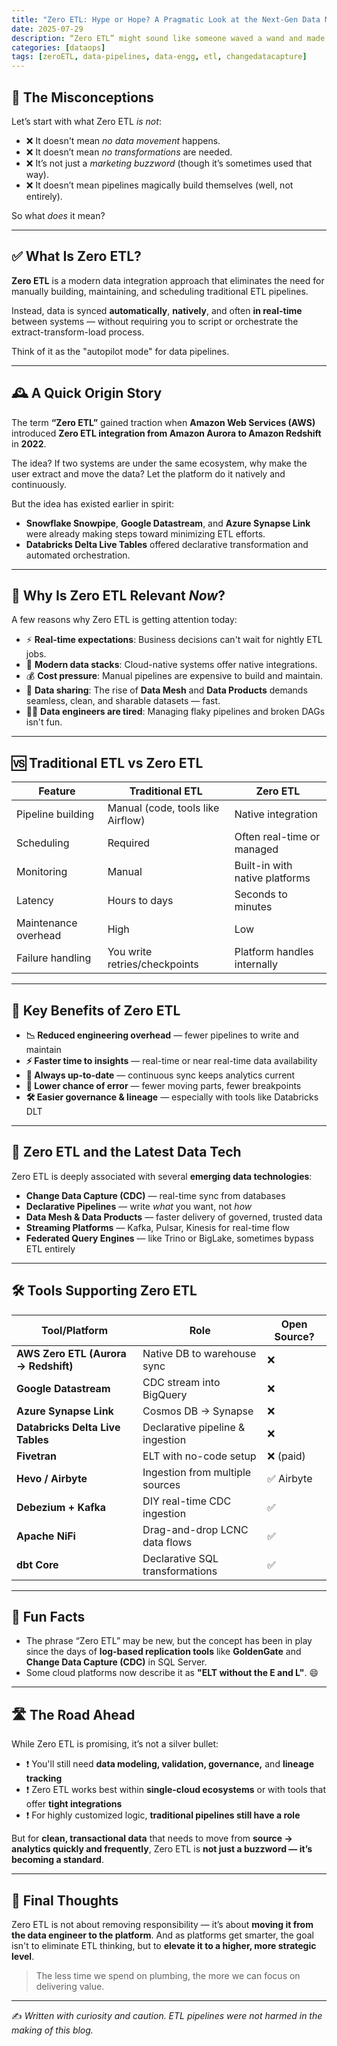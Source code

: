 ```yaml
---
title: "Zero ETL: Hype or Hope? A Pragmatic Look at the Next-Gen Data Movement Paradigm"
date: 2025-07-29
description: “Zero ETL” might sound like someone waved a wand and made all your ETL jobs disappear. But what's the real story?
categories: [dataops]
tags: [zeroETL, data-pipelines, data-engg, etl, changedatacapture]
---
```


## 🧠 The Misconceptions

Let’s start with what Zero ETL *is not*:

- ❌ It doesn't mean *no data movement* happens.
- ❌ It doesn’t mean *no transformations* are needed.
- ❌ It’s not just a *marketing buzzword* (though it’s sometimes used that way).
- ❌ It doesn’t mean pipelines magically build themselves (well, not entirely).

So what *does* it mean?

---

## ✅ What Is Zero ETL?

**Zero ETL** is a modern data integration approach that eliminates the need for manually building, maintaining, and scheduling traditional ETL pipelines.

Instead, data is synced **automatically**, **natively**, and often **in real-time** between systems — without requiring you to script or orchestrate the extract-transform-load process.

Think of it as the "autopilot mode" for data pipelines.

---

## 🕰️ A Quick Origin Story

The term **“Zero ETL”** gained traction when **Amazon Web Services (AWS)** introduced **Zero ETL integration from Amazon Aurora to Amazon Redshift** in **2022**.

The idea? If two systems are under the same ecosystem, why make the user extract and move the data? Let the platform do it natively and continuously.

But the idea has existed earlier in spirit:
- **Snowflake Snowpipe**, **Google Datastream**, and **Azure Synapse Link** were already making steps toward minimizing ETL efforts.
- **Databricks Delta Live Tables** offered declarative transformation and automated orchestration.

---

## 📌 Why Is Zero ETL Relevant *Now*?

A few reasons why Zero ETL is getting attention today:

- ⚡ **Real-time expectations**: Business decisions can't wait for nightly ETL jobs.
- 🧩 **Modern data stacks**: Cloud-native systems offer native integrations.
- 💰 **Cost pressure**: Manual pipelines are expensive to build and maintain.
- 🔐 **Data sharing**: The rise of **Data Mesh** and **Data Products** demands seamless, clean, and sharable datasets — fast.
- 🧑‍💻 **Data engineers are tired**: Managing flaky pipelines and broken DAGs isn't fun.

---

## 🆚 Traditional ETL vs Zero ETL

| Feature                | Traditional ETL                     | Zero ETL                              |
|------------------------|--------------------------------------|----------------------------------------|
| Pipeline building      | Manual (code, tools like Airflow)    | Native integration                     |
| Scheduling             | Required                             | Often real-time or managed             |
| Monitoring             | Manual                                | Built-in with native platforms         |
| Latency                | Hours to days                        | Seconds to minutes                     |
| Maintenance overhead   | High                                  | Low                                    |
| Failure handling       | You write retries/checkpoints        | Platform handles internally            |

---

## 🚀 Key Benefits of Zero ETL

- **📉 Reduced engineering overhead** — fewer pipelines to write and maintain
- **⚡ Faster time to insights** — real-time or near real-time data availability
- **🔄 Always up-to-date** — continuous sync keeps analytics current
- **🧪 Lower chance of error** — fewer moving parts, fewer breakpoints
- **🛠️ Easier governance & lineage** — especially with tools like Databricks DLT

---

## 🧩 Zero ETL and the Latest Data Tech

Zero ETL is deeply associated with several **emerging data technologies**:
- **Change Data Capture (CDC)** — real-time sync from databases
- **Declarative Pipelines** — write *what* you want, not *how*
- **Data Mesh & Data Products** — faster delivery of governed, trusted data
- **Streaming Platforms** — Kafka, Pulsar, Kinesis for real-time flow
- **Federated Query Engines** — like Trino or BigLake, sometimes bypass ETL entirely

---

## 🛠️ Tools Supporting Zero ETL

| Tool/Platform                  | Role                                 | Open Source? |
|-------------------------------|--------------------------------------|--------------|
| **AWS Zero ETL (Aurora → Redshift)** | Native DB to warehouse sync       | ❌           |
| **Google Datastream**         | CDC stream into BigQuery              | ❌           |
| **Azure Synapse Link**        | Cosmos DB → Synapse                  | ❌           |
| **Databricks Delta Live Tables** | Declarative pipeline & ingestion  | ❌           |
| **Fivetran**                  | ELT with no-code setup                | ❌ (paid)    |
| **Hevo / Airbyte**            | Ingestion from multiple sources       | ✅ Airbyte   |
| **Debezium + Kafka**          | DIY real-time CDC ingestion          | ✅           |
| **Apache NiFi**               | Drag-and-drop LCNC data flows        | ✅           |
| **dbt Core**                  | Declarative SQL transformations       | ✅           |

---

## 🎉 Fun Facts

- The phrase “Zero ETL” may be new, but the concept has been in play since the days of **log-based replication tools** like **GoldenGate** and **Change Data Capture (CDC)** in SQL Server.
- Some cloud platforms now describe it as **"ELT without the E and L"**. 😄

---

## 🛣️ The Road Ahead

While Zero ETL is promising, it’s not a silver bullet:

- ❗ You'll still need **data modeling, validation, governance,** and **lineage tracking**
- ❗ Zero ETL works best within **single-cloud ecosystems** or with tools that offer **tight integrations**
- ❗ For highly customized logic, **traditional pipelines still have a role**

But for **clean, transactional data** that needs to move from **source → analytics quickly and frequently**, Zero ETL is **not just a buzzword — it’s becoming a standard**.

---

## 🧭 Final Thoughts

Zero ETL is not about removing responsibility — it’s about **moving it from the data engineer to the platform**. And as platforms get smarter, the goal isn't to eliminate ETL thinking, but to **elevate it to a higher, more strategic level**.

> The less time we spend on plumbing, the more we can focus on delivering value.

---

✍️ *Written with curiosity and caution. ETL pipelines were not harmed in the making of this blog.*

